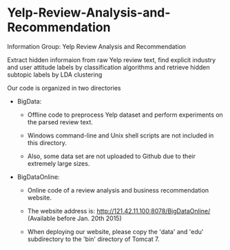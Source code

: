 # Yelp-Review-Analysis-and-Recommendation
Information Group: Yelp Review Analysis and Recommendation

Extract hidden informaion from raw Yelp review text,
find explicit industry and user attitude labels by classification algorithms
and retrieve hidden subtopic labels by LDA clustering

Our code is organized in two directories

- BigData:
  
  - Offline code to preprocess Yelp dataset and perform experiments on the parsed review text.
    
  - Windows command-line and Unix shell scripts are not included in this directory.
  
  - Also, some data set are not uploaded to Github due to their extremely large sizes.
    
- BigDataOnline:
  
  - Online code of a review analysis and business recommendation website.
  
  - The website address is: http://121.42.11.100:8078/BigDataOnline/ (Available before Jan. 20th 2015)
  
  - When deploying our website, please copy the 'data' and 'edu' subdirectory to the 'bin' directory of Tomcat 7.
  
